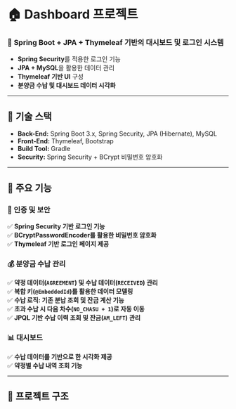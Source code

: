 # 🏠 Dashboard 프로젝트

### 🚀 **Spring Boot + JPA + Thymeleaf 기반의 대시보드 및 로그인 시스템**
- **Spring Security**를 적용한 로그인 기능
- **JPA + MySQL**을 활용한 데이터 관리
- **Thymeleaf 기반 UI** 구성
- **분양금 수납 및 대시보드 데이터 시각화**

---

## 📌 **기술 스택**
- **Back-End:** Spring Boot 3.x, Spring Security, JPA (Hibernate), MySQL
- **Front-End:** Thymeleaf, Bootstrap
- **Build Tool:** Gradle
- **Security:** Spring Security + BCrypt 비밀번호 암호화

---

## 📌 **주요 기능**
### **🔐 인증 및 보안**
✅ **Spring Security 기반 로그인 기능**  
✅ **BCryptPasswordEncoder를 활용한 비밀번호 암호화**  
✅ **Thymeleaf 기반 로그인 페이지 제공**  

### **💰 분양금 수납 관리**
✅ **약정 데이터(`AGREEMENT`) 및 수납 데이터(`RECEIVED`) 관리**  
✅ **복합 키(`@EmbeddedId`)를 활용한 데이터 모델링**  
✅ **수납 로직: 기존 분납 조회 및 잔금 계산 기능**  
✅ **초과 수납 시 다음 차수(`NO_CHASU + 1`)로 자동 이동**  
✅ **JPQL 기반 수납 이력 조회 및 잔금(`AM_LEFT`) 관리**  

### **📊 대시보드**
✅ **수납 데이터를 기반으로 한 시각화 제공**  
✅ **약정별 수납 내역 조회 기능**  

---

## 📂 **프로젝트 구조**

